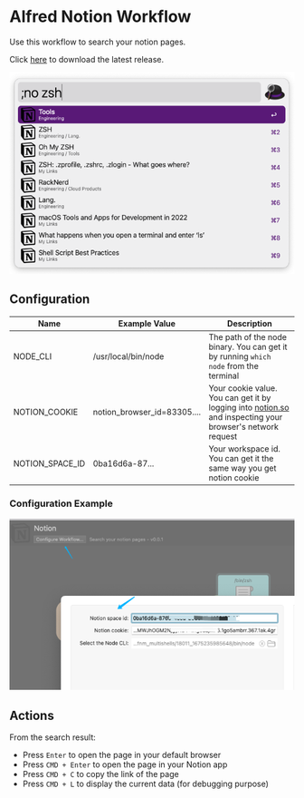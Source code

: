 # Alfred Notion Workflow

Use this workflow to search your notion pages.

Click [here](.) to download the latest release.

![](src/example.png)

## Configuration

| Name            | Example Value                | Description                                                                                                                    |
|-----------------|------------------------------|--------------------------------------------------------------------------------------------------------------------------------|
| NODE_CLI        | /usr/local/bin/node          | The path of the node binary. You can get it by running `which node` from the terminal                                          |
| NOTION_COOKIE   | notion_browser_id=83305....  | Your cookie value. You can get it by logging into [notion.so](https://notion.so) and inspecting your browser's network request |
| NOTION_SPACE_ID | 0ba16d6a-87...               | Your workspace id. You can get it the same way you get notion cookie                                                           |

### Configuration Example

![](src/configuration.png)

## Actions

From the search result:

- Press `Enter` to open the page in your default browser
- Press `CMD + Enter` to open the page in your Notion app
- Press `CMD + C` to copy the link of the page
- Press `CMD + L` to display the current data (for debugging purpose)
